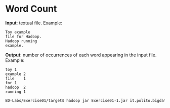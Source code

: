 # Word Count

**Input**: textual file. Example:

    Toy example
    file for Hadoop.
    Hadoop running
    example.

**Output**: number of occurrences of each word appearing in the input file. Example: 

    toy	1
    example	2
    file	1
    for	1
    hadoop	2
    running	1

```sh
BD-Labs/Exercise01/target$ hadoop jar Exercise01-1.jar it.polito.bigdata.hadoop.E01Driver 1 ./in/input.txt ./out/
```
